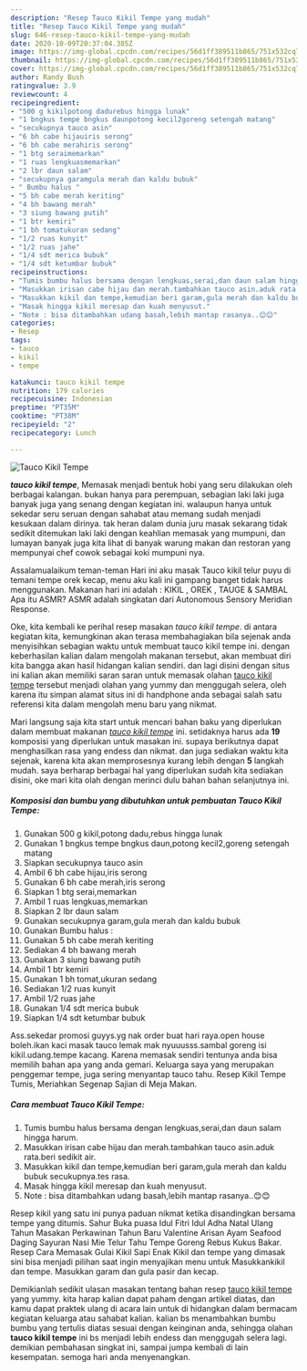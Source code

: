 ```yaml
---
description: "Resep Tauco Kikil Tempe yang mudah"
title: "Resep Tauco Kikil Tempe yang mudah"
slug: 646-resep-tauco-kikil-tempe-yang-mudah
date: 2020-10-09T20:37:04.385Z
image: https://img-global.cpcdn.com/recipes/56d1ff389511b865/751x532cq70/tauco-kikil-tempe-foto-resep-utama.jpg
thumbnail: https://img-global.cpcdn.com/recipes/56d1ff389511b865/751x532cq70/tauco-kikil-tempe-foto-resep-utama.jpg
cover: https://img-global.cpcdn.com/recipes/56d1ff389511b865/751x532cq70/tauco-kikil-tempe-foto-resep-utama.jpg
author: Randy Bush
ratingvalue: 3.9
reviewcount: 4
recipeingredient:
- "500 g kikilpotong dadurebus hingga lunak"
- "1 bngkus tempe bngkus daunpotong kecil2goreng setengah matang"
- "secukupnya tauco asin"
- "6 bh cabe hijauiris serong"
- "6 bh cabe merahiris serong"
- "1 btg seraimemarkan"
- "1 ruas lengkuasmemarkan"
- "2 lbr daun salam"
- "secukupnya garamgula merah dan kaldu bubuk"
- " Bumbu halus "
- "5 bh cabe merah keriting"
- "4 bh bawang merah"
- "3 siung bawang putih"
- "1 btr kemiri"
- "1 bh tomatukuran sedang"
- "1/2 ruas kunyit"
- "1/2 ruas jahe"
- "1/4 sdt merica bubuk"
- "1/4 sdt ketumbar bubuk"
recipeinstructions:
- "Tumis bumbu halus bersama dengan lengkuas,serai,dan daun salam hingga harum."
- "Masukkan irisan cabe hijau dan merah.tambahkan tauco asin.aduk rata.beri sedikit air."
- "Masukkan kikil dan tempe,kemudian beri garam,gula merah dan kaldu bubuk secukupnya.tes rasa."
- "Masak hingga kikil meresap dan kuah menyusut."
- "Note : bisa ditambahkan udang basah,lebih mantap rasanya..😊😊"
categories:
- Resep
tags:
- tauco
- kikil
- tempe

katakunci: tauco kikil tempe 
nutrition: 179 calories
recipecuisine: Indonesian
preptime: "PT35M"
cooktime: "PT38M"
recipeyield: "2"
recipecategory: Lunch

---
```



![Tauco Kikil Tempe](https://img-global.cpcdn.com/recipes/56d1ff389511b865/751x532cq70/tauco-kikil-tempe-foto-resep-utama.jpg)

<b><i>tauco kikil tempe</i></b>, Memasak menjadi bentuk hobi yang seru dilakukan oleh berbagai kalangan. bukan hanya para perempuan, sebagian laki laki juga banyak juga yang senang dengan kegiatan ini. walaupun hanya untuk sekedar seru seruan dengan sahabat atau memang sudah menjadi kesukaan dalam dirinya. tak heran dalam dunia juru masak sekarang tidak sedikit ditemukan laki laki dengan keahlian memasak yang mumpuni, dan lumayan banyak juga kita lihat di banyak warung makan dan restoran yang mempunyai chef cowok sebagai koki mumpuni nya.

Assalamualaikum teman-teman Hari ini aku masak Tauco kikil telur puyu di temani tempe orek kecap, menu aku kali ini gampang banget tidak harus menggunakan. Makanan hari ini adalah : KIKIL , OREK , TAUGE &amp; SAMBAL Apa itu ASMR? ASMR adalah singkatan dari Autonomous Sensory Meridian Response.

Oke, kita kembali ke perihal resep masakan <i>tauco kikil tempe</i>. di antara kegiatan kita, kemungkinan akan terasa membahagiakan bila sejenak anda menyisihkan sebagian waktu untuk membuat tauco kikil tempe ini. dengan keberhasilan kalian dalam mengolah makanan tersebut, akan membuat diri kita bangga akan hasil hidangan kalian sendiri. dan lagi disini dengan situs ini kalian akan memiliki saran saran untuk memasak olahan <u>tauco kikil tempe</u> tersebut menjadi olahan yang yummy dan menggugah selera, oleh karena itu simpan alamat situs ini di handphone anda sebagai salah satu referensi kita dalam mengolah menu baru yang nikmat.


Mari langsung saja kita start untuk mencari bahan baku yang diperlukan dalam membuat makanan <u><i>tauco kikil tempe</i></u> ini. setidaknya harus ada <b>19</b> komposisi yang diperlukan untuk masakan ini. supaya berikutnya dapat menghasilkan rasa yang endess dan nikmat. dan juga sediakan waktu kita sejenak, karena kita akan memprosesnya kurang lebih dengan <b>5</b> langkah mudah. saya berharap berbagai hal yang diperlukan sudah kita sediakan disini, oke mari kita olah dengan merinci dulu bahan bahan selanjutnya ini.

<!--inarticleads1-->

##### Komposisi dan bumbu yang dibutuhkan untuk pembuatan Tauco Kikil Tempe:

1. Gunakan 500 g kikil,potong dadu,rebus hingga lunak
1. Gunakan 1 bngkus tempe bngkus daun,potong kecil2,goreng setengah matang
1. Siapkan secukupnya tauco asin
1. Ambil 6 bh cabe hijau,iris serong
1. Gunakan 6 bh cabe merah,iris serong
1. Siapkan 1 btg serai,memarkan
1. Ambil 1 ruas lengkuas,memarkan
1. Siapkan 2 lbr daun salam
1. Gunakan secukupnya garam,gula merah dan kaldu bubuk
1. Gunakan  Bumbu halus :
1. Gunakan 5 bh cabe merah keriting
1. Sediakan 4 bh bawang merah
1. Gunakan 3 siung bawang putih
1. Ambil 1 btr kemiri
1. Gunakan 1 bh tomat,ukuran sedang
1. Sediakan 1/2 ruas kunyit
1. Ambil 1/2 ruas jahe
1. Gunakan 1/4 sdt merica bubuk
1. Siapkan 1/4 sdt ketumbar bubuk


Ass.sekedar promosi guyys.yg nak order buat hari raya.open house boleh.ikan kaci masak tauco lemak mak nyuuusss.sambal goreng isi kikil.udang.tempe kacang. Karena memasak sendiri tentunya anda bisa memilih bahan apa yang anda gemari. Keluarga saya yang merupakan penggemar tempe, juga sering menyantap tauco tahu. Resep Kikil Tempe Tumis, Meriahkan Segenap Sajian di Meja Makan. 

<!--inarticleads2-->

##### Cara membuat Tauco Kikil Tempe:

1. Tumis bumbu halus bersama dengan lengkuas,serai,dan daun salam hingga harum.
1. Masukkan irisan cabe hijau dan merah.tambahkan tauco asin.aduk rata.beri sedikit air.
1. Masukkan kikil dan tempe,kemudian beri garam,gula merah dan kaldu bubuk secukupnya.tes rasa.
1. Masak hingga kikil meresap dan kuah menyusut.
1. Note : bisa ditambahkan udang basah,lebih mantap rasanya..😊😊


Resep kikil yang satu ini punya paduan nikmat ketika disandingkan bersama tempe yang ditumis. Sahur Buka puasa Idul Fitri Idul Adha Natal Ulang Tahun Masakan Perkawinan Tahun Baru Valentine Arisan Ayam Seafood Daging Sayuran Nasi Mie Telur Tahu Tempe Goreng Rebus Kukus Bakar. Resep Cara Memasak Gulai Kikil Sapi Enak Kikil dan tempe yang dimasak sini bisa menjadi pilihan saat ingin menyajikan menu untuk Masukkankikil dan tempe. Masukkan garam dan gula pasir dan kecap. 

Demikianlah sedikit ulasan masakan tentang bahan resep <u>tauco kikil tempe</u> yang yummy. kita harap kalian dapat paham dengan artikel diatas, dan kamu dapat praktek ulang di acara lain untuk di hidangkan dalam bermacam kegiatan keluarga atau sahabat kalian. kalian bs menambahkan bumbu bumbu yang tertulis diatas sesuai dengan keinginan anda, sehingga olahan <b>tauco kikil tempe</b> ini bs menjadi lebih endess dan menggugah selera lagi. demikian pembahasan singkat ini, sampai jumpa kembali di lain kesempatan. semoga hari anda menyenangkan.
